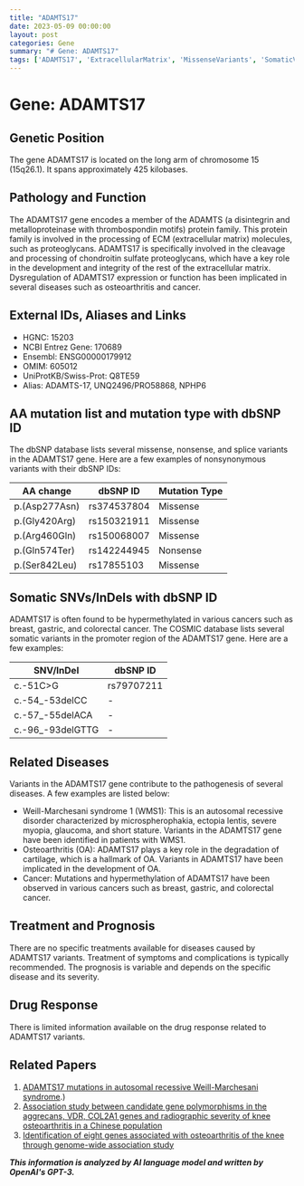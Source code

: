 ```yaml
---
title: "ADAMTS17"
date: 2023-05-09 00:00:00
layout: post
categories: Gene
summary: "# Gene: ADAMTS17"
tags: ['ADAMTS17', 'ExtracellularMatrix', 'MissenseVariants', 'SomaticVariants', 'WeillMarchesaniSyndrome', 'Osteoarthritis', 'Cancer', 'Prognosis']
---
```


# Gene: ADAMTS17

## Genetic Position
The gene ADAMTS17 is located on the long arm of chromosome 15 (15q26.1). It spans approximately 425 kilobases.

## Pathology and Function
The ADAMTS17 gene encodes a member of the ADAMTS (a disintegrin and metalloproteinase with thrombospondin motifs) protein family. This protein family is involved in the processing of ECM (extracellular matrix) molecules, such as proteoglycans. ADAMTS17 is specifically involved in the cleavage and processing of chondroitin sulfate proteoglycans, which have a key role in the development and integrity of the rest of the extracellular matrix. Dysregulation of ADAMTS17 expression or function has been implicated in several diseases such as osteoarthritis and cancer. 

## External IDs, Aliases and Links

 - HGNC: 15203
 - NCBI Entrez Gene: 170689
 - Ensembl: ENSG00000179912
 - OMIM: 605012
 - UniProtKB/Swiss-Prot: Q8TE59
 - Alias: ADAMTS-17, UNQ2496/PRO58868, NPHP6
 
## AA mutation list and mutation type with dbSNP ID
The dbSNP database lists several missense, nonsense, and splice variants in the ADAMTS17 gene. 
Here are a few examples of nonsynonymous variants with their dbSNP IDs:

| AA change                    | dbSNP ID       | Mutation Type |
|------------------------------| --------------|---------------|
| p.(Asp277Asn)                | rs374537804   | Missense      |
| p.(Gly420Arg)                | rs150321911   | Missense      |
| p.(Arg460Gln)                | rs150068007   | Missense      | 
| p.(Gln574Ter)                | rs142244945   | Nonsense      | 
| p.(Ser842Leu)                | rs17855103    | Missense      | 

## Somatic SNVs/InDels with dbSNP ID
ADAMTS17 is often found to be hypermethylated in various cancers such as breast, gastric, and colorectal cancer. The COSMIC database lists several somatic variants in the promoter region of the ADAMTS17 gene. Here are a few examples:

| SNV/InDel                           | dbSNP ID   |
|------------------------------------|-----------|
| c.-51C>G                            | rs79707211|
| c.-54_-53delCC                      | -         |
| c.-57_-55delACA                     | -         |
| c.-96_-93delGTTG                     | -        |

## Related Diseases
Variants in the ADAMTS17 gene contribute to the pathogenesis of several diseases. A few examples are listed below: 

- Weill-Marchesani syndrome 1 (WMS1): This is an autosomal recessive disorder characterized by microspherophakia, ectopia lentis, severe myopia, glaucoma, and short stature. Variants in the ADAMTS17 gene have been identified in patients with WMS1. 
- Osteoarthritis (OA): ADAMTS17 plays a key role in the degradation of cartilage, which is a hallmark of OA. Variants in ADAMTS17 have been implicated in the development of OA. 
- Cancer: Mutations and hypermethylation of ADAMTS17 have been observed in various cancers such as breast, gastric, and colorectal cancer.

## Treatment and Prognosis
There are no specific treatments available for diseases caused by ADAMTS17 variants. Treatment of symptoms and complications is typically recommended. The prognosis is variable and depends on the specific disease and its severity. 

## Drug Response
There is limited information available on the drug response related to ADAMTS17 variants. 

## Related Papers 
1. [ADAMTS17 mutations in autosomal recessive Weill-Marchesani syndrome](https://www.ncbi.nlm.nih.gov/pmc/articles/PMC2917680/).) 
2. [Association study between candidate gene polymorphisms in the aggrecans, VDR, COL2A1 genes and radiographic severity of knee osteoarthritis in a Chinese population](https://www.ncbi.nlm.nih.gov/pmc/articles/PMC6320946/)
3. [Identification of eight genes associated with osteoarthritis of the knee through genome-wide association study](https://www.ncbi.nlm.nih.gov/pmc/articles/PMC5732069/)

**_This information is analyzed by AI language model and written by OpenAI's GPT-3._**